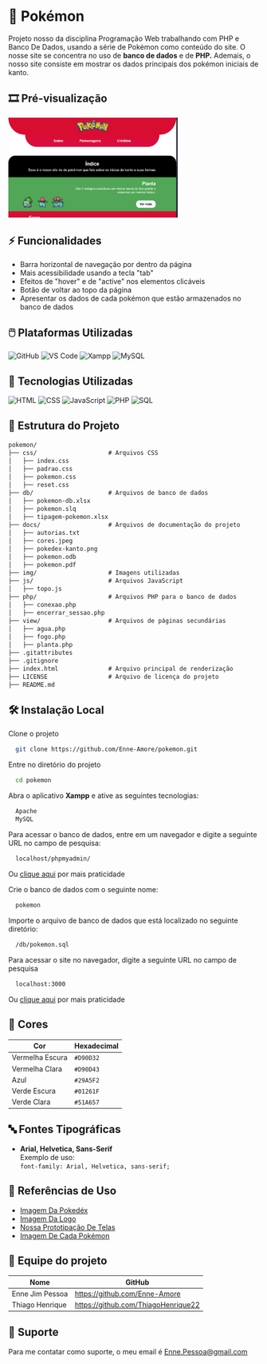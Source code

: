# 🔴 Pokémon

 Projeto nosso da disciplina Programação Web trabalhando com PHP e Banco De Dados, usando a série de Pokémon como conteúdo do site. O nosse site se concentra no uso de **banco de dados** e de **PHP.** Ademais, o nosso site consiste em mostrar os dados principais dos pokémon iniciais de kanto.


## 🎞️ Pré-visualização

 <img src="img/preview.png" alt="Pré-visualização do site" width="340" height="200">


## ⚡ Funcionalidades

 - Barra horizontal de navegação por dentro da página
 - Mais acessibilidade usando a tecla "tab"
 - Efeitos de "hover" e de "active" nos elementos clicáveis
 - Botão de voltar ao topo da página
 - Apresentar os dados de cada pokémon que estão armazenados no banco de dados


## 🖱️ Plataformas Utilizadas

 <p align="left">
   <img src="https://upload.wikimedia.org/wikipedia/commons/thumb/c/c2/GitHub_Invertocat_Logo.svg/250px-GitHub_Invertocat_Logo.svg.png" title="GitHub" alt="GitHub" width="40" height="40"/>
   <img src="https://upload.wikimedia.org/wikipedia/commons/thumb/9/9a/Visual_Studio_Code_1.35_icon.svg/1200px-Visual_Studio_Code_1.35_icon.svg.png" title="VS Code" alt="VS Code" width="40" height="40"/>
   <img src="https://images.sftcdn.net/images/t_app-icon-m/p/11787910-96d2-11e6-ab89-00163ec9f5fa/403594526/xampp-windows-icon.png" title="Xampp" alt="Xampp" width="40" height="40"/>
   <img src="https://www.techspot.com/images2/downloads/topdownload/2020/01/2020-01-28-ts3_thumbs-c3e.png" title="MySQL" alt="MySQL" width="40" height="40"/>
 </p>


## 🚀 Tecnologias Utilizadas

 <p align="left">
   <img src="https://cdn.jsdelivr.net/gh/devicons/devicon/icons/html5/html5-original.svg" title="HTML" alt="HTML" width="40" height="40"/>
   <img src="https://upload.wikimedia.org/wikipedia/commons/thumb/a/ab/Official_CSS_Logo.svg/2048px-Official_CSS_Logo.svg.png" title="CSS" alt="CSS" width="40" height="40"/>
   <img src="https://cdn.jsdelivr.net/gh/devicons/devicon/icons/javascript/javascript-original.svg" title="JavaScript" alt="JavaScript" width="40" height="40"/>
   <img src="https://upload.wikimedia.org/wikipedia/commons/thumb/2/27/PHP-logo.svg/1200px-PHP-logo.svg.png" title="PHP" alt="PHP" width="60" height="40"/>
   <img src="https://desenvolvimentoaberto.org/wp-content/uploads/2016/11/logoazuresql.png" title="SQL" alt="SQL" width="40" height="40"/>
 </p>


## 📂 Estrutura do Projeto

 ```plaintext
 pokemon/
 ├── css/                    # Arquivos CSS
 │   ├── index.css
 │   ├── padrao.css
 │   ├── pokemon.css
 │   ├── reset.css
 ├── db/                     # Arquivos de banco de dados
 │   ├── pokemon-db.xlsx
 │   ├── pokemon.slq
 │   ├── tipagem-pokemon.xlsx
 ├── docs/                   # Arquivos de documentação do projeto
 │   ├── autorias.txt
 │   ├── cores.jpeg
 │   ├── pokedex-kanto.png
 │   ├── pokemon.odb
 │   ├── pokemon.pdf
 ├── img/                    # Imagens utilizadas
 ├── js/                     # Arquivos JavaScript
 │   ├── topo.js
 ├── php/                    # Arquivos PHP para o banco de dados
 │   ├── conexao.php
 │   ├── encerrar_sessao.php
 ├── view/                   # Arquivos de páginas secundárias
 │   ├── agua.php
 │   ├── fogo.php
 │   ├── planta.php
 ├── .gitattributes
 ├── .gitignore
 ├── index.html              # Arquivo principal de renderização
 ├── LICENSE                 # Arquivo de licença do projeto
 ├── README.md
 ```


## 🛠️ Instalação Local

 Clone o projeto
 
 ```bash
   git clone https://github.com/Enne-Amore/pokemon.git
 ```
 
 Entre no diretório do projeto
 
 ```bash
   cd pokemon
 ```
 
 Abra o aplicativo **Xampp** e ative as seguintes tecnologias:
 
 ```bash
   Apache
   MySQL
 ```
 
 Para acessar o banco de dados, entre em um navegador e digite a seguinte URL no campo de pesquisa:
 
 ```bash
   localhost/phpmyadmin/
 ```
 Ou [clique aqui](http://localhost/phpmyadmin/) por mais praticidade
 
 Crie o banco de dados com o seguinte nome:
 
 ```bash
   pokemon
 ```
 
 Importe o arquivo de banco de dados que está localizado no seguinte diretório:
 
 ```bash
   /db/pokemon.sql
 ```
 
 Para acessar o site no navegador, digite a seguinte URL no campo de pesquisa
 
 ```bash
   localhost:3000
 ```
 Ou [clique aqui](http://localhost:3000) por mais praticidade


## 🌈 Cores

 | Cor             | Hexadecimal |
 | --------------- | ----------- |
 | Vermelha Escura | `#D90D32`   |
 | Vermelha Clara  | `#D90D43`   |
 | Azul            | `#29A5F2`   |
 | Verde Escura    | `#01261F`   |
 | Verde Clara     | `#51A657`   |


## 🔤 Fontes Tipográficas

 - **Arial, Helvetica, Sans-Serif**  
   Exemplo de uso:  
   `font-family: Arial, Helvetica, sans-serif;`


## 🌟 Referências de Uso

 - [Imagem Da Pokedéx](https://pokemon.fandom.com/pt-br/wiki/Pok%C3%A9dex)
 - [Imagem Da Logo](https://pluspng.com/png-36599.html)
 - [Nossa Prototipação De Telas](https://www.figma.com/file/QPF2T60f5qUnD8yYlQn3LM/Pok%C3%A9mon?type=design&node-id=0%3A1&mode=design&t=ykjuK32x2pNWsca2-1)
 - [Imagem De Cada Pokémon](https://www.serebii.net/pokemon/nationalpokedex.shtml)


## 👥 Equipe do projeto

 | Nome            | GitHub                              |
 |-----------------|-------------------------------------|
 | Enne Jim Pessoa | https://github.com/Enne-Amore       |
 | Thiago Henrique | https://github.com/ThiagoHenrique22 |


## 🔧 Suporte

 Para me contatar como suporte, o meu email é [Enne.Pessoa@gmail.com](mailto:Enne.Pessoa@gmail.com)

